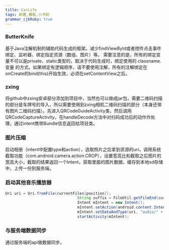 ```yaml
---
title: CarLife
tags: 新建,模板,小书匠
grammar_cjkRuby: true
---
```


### ButterKnife
基于Java注解机制的辅助代码生成的框架。减少findViewById或者控件点击事件绑定、监听器、绑定指定资源（数组、图片）等。
需要注意的是，所有的绑定变量不可以是private、static类型的，取决于代码生成时，绑定使用的 classname.变量 的方式。如果绑定有逻辑顺序，请不要使用注解，所有的注解绑定在onCreate的bind(this)开始生效，必须在setContentView之后。
### zxing
将github中zxing安卓部分添加到项目中，当然也可以做成jar包，需要二维码扫描的部分是车牌号的导入，所以需要使用到zxing相机二维码扫描的部分（本身还带有图片二维码扫描）。先进入QRCodeGuideActivity类，然后调用QRCodeCaptureActivity，在handleDecode方法中对扫码成功后的动作作处理，通过intent携带Bundle信息返回给项目类。
### 图片压缩
启动相册（intent中配置type和action），选取照片之后拿到资源的uri，调用系统截取功能（com.android.camera.action.CROP），设置宽高比和截取之后图片的宽高大小，截取的结果返回一个Intent，获取里面的图片数据，缓存到本地sd存储中，上传一份到服务端。
### 启动其他音乐播放器

``` java
Uri uri = Uri.fromFile(currentFiles[position]);
                                String suffix = FileUtil.getFileEnd(currentFiles[position].getAbsolutePath());
                                Intent mIntent = new Intent();
                                mIntent.setAction(android.content.Intent.ACTION_VIEW);
                                mIntent.setDataAndType(uri, "audio/" + suffix);
                                startActivity(mIntent);
```

### 与服务端数据同步
通过服务端的api做数据同步。
